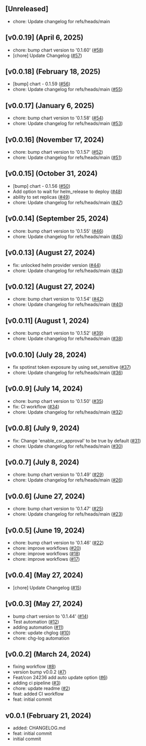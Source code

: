 <a name="unreleased"></a>
## [Unreleased]

- chore: Update changelog for refs/heads/main


<a name="v0.0.19"></a>
## [v0.0.19] (April 6, 2025)

- chore: bump chart version to '0.1.60' ([#58](https://github.com/spotinst/terraform-ocean-kubernetes-controller/issues/58))
- [chore] Update Changelog ([#57](https://github.com/spotinst/terraform-ocean-kubernetes-controller/issues/57))


<a name="v0.0.18"></a>
## [v0.0.18] (February 18, 2025)

- [bump] chart - 0.1.59 ([#56](https://github.com/spotinst/terraform-ocean-kubernetes-controller/issues/56))
- chore: Update changelog for refs/heads/main ([#55](https://github.com/spotinst/terraform-ocean-kubernetes-controller/issues/55))


<a name="v0.0.17"></a>
## [v0.0.17] (January 6, 2025)

- chore: bump chart version to '0.1.58' ([#54](https://github.com/spotinst/terraform-ocean-kubernetes-controller/issues/54))
- chore: Update changelog for refs/heads/main ([#53](https://github.com/spotinst/terraform-ocean-kubernetes-controller/issues/53))


<a name="v0.0.16"></a>
## [v0.0.16] (November 17, 2024)

- chore: bump chart version to '0.1.57' ([#52](https://github.com/spotinst/terraform-ocean-kubernetes-controller/issues/52))
- chore: Update changelog for refs/heads/main ([#51](https://github.com/spotinst/terraform-ocean-kubernetes-controller/issues/51))


<a name="v0.0.15"></a>
## [v0.0.15] (October 31, 2024)

- [bump] chart - 0.1.56 ([#50](https://github.com/spotinst/terraform-ocean-kubernetes-controller/issues/50))
- Add option to wait for helm_release to deploy ([#48](https://github.com/spotinst/terraform-ocean-kubernetes-controller/issues/48))
- ability to set replicas ([#49](https://github.com/spotinst/terraform-ocean-kubernetes-controller/issues/49))
- chore: Update changelog for refs/heads/main ([#47](https://github.com/spotinst/terraform-ocean-kubernetes-controller/issues/47))


<a name="v0.0.14"></a>
## [v0.0.14] (September 25, 2024)

- chore: bump chart version to '0.1.55' ([#46](https://github.com/spotinst/terraform-ocean-kubernetes-controller/issues/46))
- chore: Update changelog for refs/heads/main ([#45](https://github.com/spotinst/terraform-ocean-kubernetes-controller/issues/45))


<a name="v0.0.13"></a>
## [v0.0.13] (August 27, 2024)

- fix: unlocked helm provider version ([#44](https://github.com/spotinst/terraform-ocean-kubernetes-controller/issues/44))
- chore: Update changelog for refs/heads/main ([#43](https://github.com/spotinst/terraform-ocean-kubernetes-controller/issues/43))


<a name="v0.0.12"></a>
## [v0.0.12] (August 27, 2024)

- chore: bump chart version to '0.1.54' ([#42](https://github.com/spotinst/terraform-ocean-kubernetes-controller/issues/42))
- chore: Update changelog for refs/heads/main ([#40](https://github.com/spotinst/terraform-ocean-kubernetes-controller/issues/40))


<a name="v0.0.11"></a>
## [v0.0.11] (August 1, 2024)

- chore: bump chart version to '0.1.52' ([#39](https://github.com/spotinst/terraform-ocean-kubernetes-controller/issues/39))
- chore: Update changelog for refs/heads/main ([#38](https://github.com/spotinst/terraform-ocean-kubernetes-controller/issues/38))


<a name="v0.0.10"></a>
## [v0.0.10] (July 28, 2024)

- fix spotinst token exposure by using set_sensitive ([#37](https://github.com/spotinst/terraform-ocean-kubernetes-controller/issues/37))
- chore: Update changelog for refs/heads/main ([#36](https://github.com/spotinst/terraform-ocean-kubernetes-controller/issues/36))


<a name="v0.0.9"></a>
## [v0.0.9] (July 14, 2024)

- chore: bump chart version to '0.1.50' ([#35](https://github.com/spotinst/terraform-ocean-kubernetes-controller/issues/35))
- fix: CI workflow ([#34](https://github.com/spotinst/terraform-ocean-kubernetes-controller/issues/34))
- chore: Update changelog for refs/heads/main ([#32](https://github.com/spotinst/terraform-ocean-kubernetes-controller/issues/32))


<a name="v0.0.8"></a>
## [v0.0.8] (July 9, 2024)

- fix: Change 'enable_csr_approval' to be true by default ([#31](https://github.com/spotinst/terraform-ocean-kubernetes-controller/issues/31))
- chore: Update changelog for refs/heads/main ([#30](https://github.com/spotinst/terraform-ocean-kubernetes-controller/issues/30))


<a name="v0.0.7"></a>
## [v0.0.7] (July 8, 2024)

- chore: bump chart version to '0.1.49' ([#29](https://github.com/spotinst/terraform-ocean-kubernetes-controller/issues/29))
- chore: Update changelog for refs/heads/main ([#26](https://github.com/spotinst/terraform-ocean-kubernetes-controller/issues/26))


<a name="v0.0.6"></a>
## [v0.0.6] (June 27, 2024)

- chore: bump chart version to '0.1.47' ([#25](https://github.com/spotinst/terraform-ocean-kubernetes-controller/issues/25))
- chore: Update changelog for refs/heads/main ([#23](https://github.com/spotinst/terraform-ocean-kubernetes-controller/issues/23))


<a name="v0.0.5"></a>
## [v0.0.5] (June 19, 2024)

- chore: bump chart version to '0.1.46' ([#22](https://github.com/spotinst/terraform-ocean-kubernetes-controller/issues/22))
- chore: improve workflows ([#20](https://github.com/spotinst/terraform-ocean-kubernetes-controller/issues/20))
- chore: improve workflows ([#18](https://github.com/spotinst/terraform-ocean-kubernetes-controller/issues/18))
- chore: improve workflows ([#17](https://github.com/spotinst/terraform-ocean-kubernetes-controller/issues/17))


<a name="v0.0.4"></a>
## [v0.0.4] (May 27, 2024)

- [chore] Update Changelog ([#15](https://github.com/spotinst/terraform-ocean-kubernetes-controller/issues/15))


<a name="v0.0.3"></a>
## [v0.0.3] (May 27, 2024)

- bump chart version to '0.1.44' ([#14](https://github.com/spotinst/terraform-ocean-kubernetes-controller/issues/14))
- Test automation ([#12](https://github.com/spotinst/terraform-ocean-kubernetes-controller/issues/12))
- adding automation ([#11](https://github.com/spotinst/terraform-ocean-kubernetes-controller/issues/11))
- chore: update chglog ([#10](https://github.com/spotinst/terraform-ocean-kubernetes-controller/issues/10))
- chore: chg-log automation


<a name="v0.0.2"></a>
## [v0.0.2] (March 24, 2024)

- fixing workflow ([#8](https://github.com/spotinst/terraform-ocean-kubernetes-controller/issues/8))
- version bump v0.0.2 ([#7](https://github.com/spotinst/terraform-ocean-kubernetes-controller/issues/7))
- Feat/con 24236 add auto update option ([#6](https://github.com/spotinst/terraform-ocean-kubernetes-controller/issues/6))
- adding ci pipeline ([#3](https://github.com/spotinst/terraform-ocean-kubernetes-controller/issues/3))
- chore: update readme ([#2](https://github.com/spotinst/terraform-ocean-kubernetes-controller/issues/2))
- feat: added CI workflow
- feat: initial commit


<a name="v0.0.1"></a>
## v0.0.1 (February 21, 2024)

- added: CHANGELOG.md
- feat: initial commit
- initial commit

